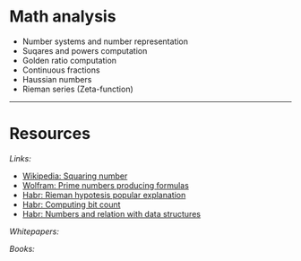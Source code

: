 # Math analysis

* Number systems and number representation
* Suqares and powers computation
* Golden ratio computation
* Continuous fractions
* Haussian numbers
* Rieman series (Zeta-function)
___

# Resources

*Links:*
* [Wikipedia: Squaring number](https://en.wikipedia.org/wiki/Square_number)
* [Wolfram: Prime numbers producing formulas](https://mathworld.wolfram.com/PrimeFormulas.html)
* [Habr: Rieman hypotesis popular explanation](https://habr.com/ru/post/452964/)
* [Habr: Computing bit count](https://habr.com/ru/post/276957/)
* [Habr: Numbers and relation with data structures](https://habr.com/ru/post/561556/)

*Whitepapers:*

*Books:*


